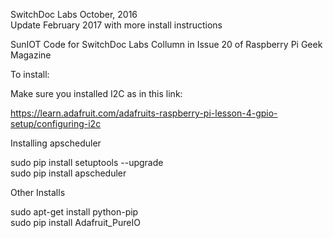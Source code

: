 SwitchDoc Labs October, 2016<BR>
Update February 2017 with more install instructions<BR>

SunIOT Code for SwitchDoc Labs Collumn in Issue 20 of Raspberry Pi Geek Magazine

To install:

Make sure you installed I2C as in this link:

https://learn.adafruit.com/adafruits-raspberry-pi-lesson-4-gpio-setup/configuring-i2c

Installing apscheduler

sudo pip install setuptools --upgrade<BR>
sudo pip install apscheduler<BR>

Other Installs

sudo apt-get install python-pip<BR>
sudo pip install Adafruit_PureIO<BR>


